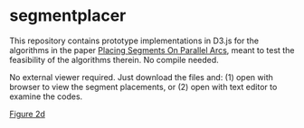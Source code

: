 # segmentplacer

This repository contains prototype implementations in D3.js for the algorithms in the paper [Placing Segments On Parallel Arcs](https://link.springer.com/chapter/10.1007/978-3-319-94667-2_25), meant to test the
feasibility of the algorithms therein. No compile needed. 

No external viewer required. Just download the files and: (1) open with browser to view the segment placements, or (2) open with text editor to examine the codes.

[Figure 2d](figure2d.png)
